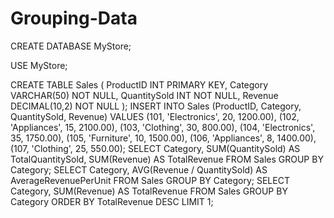 # Grouping-Data
CREATE DATABASE MyStore;

USE MyStore;

CREATE TABLE Sales (
  ProductID INT PRIMARY KEY,
  Category VARCHAR(50) NOT NULL,
  QuantitySold INT NOT NULL,
  Revenue DECIMAL(10,2) NOT NULL
);
INSERT INTO Sales (ProductID, Category, QuantitySold, Revenue)
VALUES (101, 'Electronics', 20, 1200.00),
       (102, 'Appliances', 15, 2100.00),
       (103, 'Clothing', 30, 800.00),
       (104, 'Electronics', 35, 1750.00),
       (105, 'Furniture', 10, 1500.00),
       (106, 'Appliances', 8, 1400.00),
       (107, 'Clothing', 25, 550.00);
SELECT Category, SUM(QuantitySold) AS TotalQuantitySold, SUM(Revenue) AS TotalRevenue
FROM Sales
GROUP BY Category;
SELECT Category, AVG(Revenue / QuantitySold) AS AverageRevenuePerUnit
FROM Sales
GROUP BY Category;
SELECT Category, SUM(Revenue) AS TotalRevenue
FROM Sales
GROUP BY Category
ORDER BY TotalRevenue DESC
LIMIT 1;
